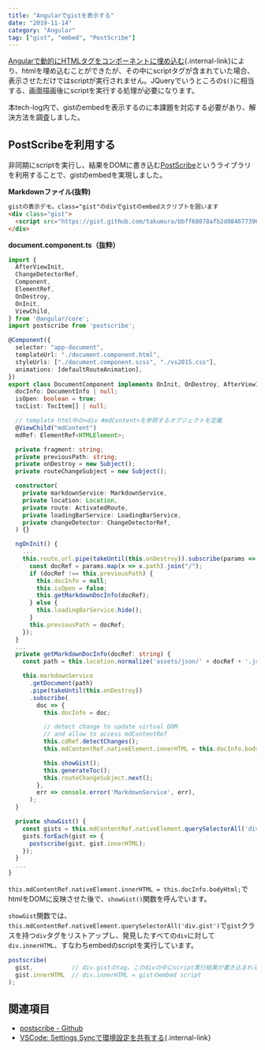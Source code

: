 ```yaml
---
title: "Angularでgistを表示する"
date: "2019-11-14"
category: "Angular"
tag: ["gist", "embed", "PostScribe"]
---
```


[Angularで動的にHTMLタグをコンポーネントに埋め込む](docs/angular/angular-embed-html-tag){.internal-link}により、htmlを埋め込むことができたが、その中にscriptタグが含まれていた場合、表示させただけではscriptが実行されません。JQueryでいうところの`$()`に相当する、画面描画後にscriptを実行する処理が必要になります。

本tech-log内で、gistのembedを表示するのに本課題を対応する必要があり、解決方法を調査しました。

## PostScribeを利用する

非同期にscriptを実行し、結果をDOMに書き込む[PostScribe](https://krux.github.io/postscribe/)というライブラリを利用することで、gistのembedを実現しました。

**Markdownファイル(抜粋)**

```html
gistの表示デモ。class="gist"のdivでgistのembedスクリプトを囲います
<div class="gist">
  <script src="https://gist.github.com/takumura/bbff68078afb2d0846773965d1678c7c.js"></script>
</div>
```

**document.component.ts（抜粋）**

```ts
import {
  AfterViewInit,
  ChangeDetectorRef,
  Component,
  ElementRef,
  OnDestroy,
  OnInit,
  ViewChild,
} from '@angular/core';
import postscribe from 'postscribe';

@Component({
  selector: "app-document",
  templateUrl: "./document.component.html",
  styleUrls: ["./document.component.scss", "./vs2015.css"],
  animations: [defaultRouteAnimation],
})
export class DocumentComponent implements OnInit, OnDestroy, AfterViewInit {
  docInfo: DocumentInfo | null;
  isOpen: boolean = true;
  tocList: TocItem[] | null;

  // template html中の<div #mdContent>を参照するオブジェクトを定義
  @ViewChild("mdContent")
  mdRef: ElementRef<HTMLElement>;

  private fragment: string;
  private previousPath: string;
  private onDestroy = new Subject();
  private routeChangeSubject = new Subject();

  constructor(
    private markdownService: MarkdownService,
    private location: Location,
    private route: ActivatedRoute,
    private loadingBarService: LoadingBarService,
    private changeDetector: ChangeDetectorRef,
  ) {}

  ngOnInit() {
    ...
    this.route.url.pipe(takeUntil(this.onDestroy)).subscribe(params => {
      const docRef = params.map(x => x.path).join("/");
      if (docRef !== this.previousPath) {
        this.docInfo = null;
        this.isOpen = false;
        this.getMarkdownDocInfo(docRef);
      } else {
        this.loadingBarService.hide();
      }
      this.previousPath = docRef;
    });
  }
  ...
  private getMarkdownDocInfo(docRef: string) {
    const path = this.location.normalize('assets/json/' + docRef + '.json');

    this.markdownService
      .getDocument(path)
      .pipe(takeUntil(this.onDestroy))
      .subscribe(
        doc => {
          this.docInfo = doc;

          // detect change to update virtual DOM
          // and allow to access mdContentRef
          this.cdRef.detectChanges();
          this.mdContentRef.nativeElement.innerHTML = this.docInfo.bodyHtml;

          this.showGist();
          this.generateToc();
          this.routeChangeSubject.next();
        },
        err => console.error('MarkdownService', err),
      );
  }

  private showGist() {
    const gists = this.mdContentRef.nativeElement.querySelectorAll('div.gist');
    gists.forEach(gist => {
      postscribe(gist, gist.innerHTML);
    });
  }
  ...
}
```

`this.mdContentRef.nativeElement.innerHTML = this.docInfo.bodyHtml;`でhtmlをDOMに反映させた後で、`showGist()`関数を呼んでいます。

`showGist`関数では、`this.mdContentRef.nativeElement.querySelectorAll('div.gist')`で`gist`クラスを持つ`div`タグをリストアップし、発見したすべての`div`に対して`div.innerHTML`、すなわちembedのscriptを実行しています。

```ts
postscribe(
  gist,           // div.gistのtag。このdivの中にscript実行結果が書き込まれる。
  gist.innerHTML  // div.innerHTML = gistのembed script
);
```

## 関連項目

- [postscribe - Github](https://github.com/krux/postscribe)
- [VSCode: Settings Syncで環境設定を共有する](docs/env/vscode-settings-sync){.internal-link}
